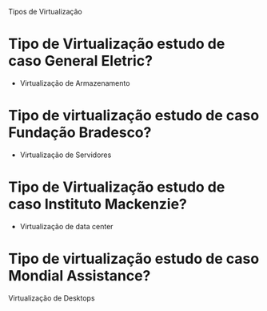 Tipos de Virtualização

# Tipo de Virtualização estudo de caso General Eletric?
- Virtualização de Armazenamento

# Tipo de virtualização estudo de caso Fundação Bradesco?
- Virtualização de Servidores

# Tipo de Virtualização estudo de caso Instituto Mackenzie?
- Virtualização de data center

# Tipo de virtualização estudo de caso Mondial Assistance?
 Virtualização de Desktops
